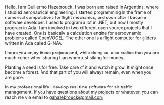 Hello, I am Guillermo Hazebrouck. I was born and raised in Argentina, where I studied aeronautical engineering. I started programming in the frame of numerical computations for flight mechanics, and soon after I became software developer.
I used to program a lot in .NET, but now I mostly program in Ada. I am involved in two different open source projects that I have created.
One is basically a calculation engine for aerodynamic problems called OpenVOGEL.
The other one is a flight computer for gliders written in Ada called G-NAV.

I hope you enjoy these projects and, while doing so, also realise that you are much richer when sharing than when just siking for money... 

Planting a seed is for free.
Take care of it and watch it grow.
It might once become a forest.
And that part of you will always remain,
even when you are gone.


In my professional life I develop real time software for air traffic management.
If you have questions about my projects or whatever, you can reach me via email to gahazebrouck@gmail.com
